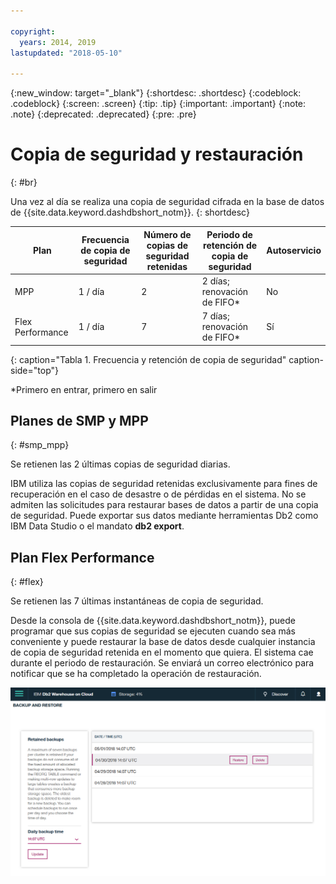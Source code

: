 ```yaml
---

copyright:
  years: 2014, 2019
lastupdated: "2018-05-10"

---
```


<!-- Attribute definitions --> 
{:new_window: target="_blank"}
{:shortdesc: .shortdesc}
{:codeblock: .codeblock}
{:screen: .screen}
{:tip: .tip}
{:important: .important}
{:note: .note}
{:deprecated: .deprecated}
{:pre: .pre}

# Copia de seguridad y restauración
{: #br}

Una vez al día se realiza una copia de seguridad cifrada en la base de datos de {{site.data.keyword.dashdbshort_notm}}.
{: shortdesc}

| Plan              | Frecuencia de copia de seguridad | Número de copias de seguridad retenidas | Periodo de retención de copia de seguridad   | Autoservicio |
|-------------------|------------------|----------------------------|---------------------------|--------------|
| MPP               | 1 / día          | 2                          | 2 días; renovación de FIFO*   | No           |
| Flex Performance  | 1 / día          | 7                          | 7 días; renovación de FIFO*   | Sí          |
{: caption="Tabla 1. Frecuencia y retención de copia de seguridad" caption-side="top"}

*Primero en entrar, primero en salir

## Planes de SMP y MPP
{: #smp_mpp}

Se retienen las 2 últimas copias de seguridad diarias.

IBM utiliza las copias de seguridad retenidas exclusivamente para fines de recuperación en el caso de desastre o de pérdidas en el sistema. No se admiten las solicitudes para restaurar bases de datos a partir de una copia de seguridad. Puede exportar sus datos mediante herramientas Db2 como IBM Data Studio o el mandato **db2 export**. 

## Plan Flex Performance
{: #flex}

Se retienen las 7 últimas instantáneas de copia de seguridad.

Desde la consola de {{site.data.keyword.dashdbshort_notm}}, puede programar que sus copias de seguridad se ejecuten cuando sea más conveniente y puede restaurar la base de datos desde cualquier instancia de copia de seguridad retenida en el momento que quiera. El sistema cae durante el periodo de restauración. Se enviará un correo electrónico para notificar que se ha completado la operación de restauración.

![Vista de la copia de seguridad de la consola web y de la página de restauración](images/br.png)

